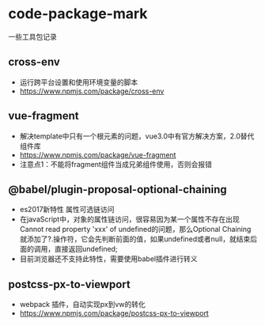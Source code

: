 # code-package-mark
一些工具包记录

## cross-env
* 运行跨平台设置和使用环境变量的脚本
* https://www.npmjs.com/package/cross-env

## vue-fragment
* 解决template中只有一个根元素的问题，vue3.0中有官方解决方案，2.0替代组件库
* https://www.npmjs.com/package/vue-fragment
* 注意点1：不能将fragment组件当成兄弟组件使用，否则会报错

## @babel/plugin-proposal-optional-chaining
* es2017新特性 属性可选链访问
* 在javaScript中，对象的属性链访问，很容易因为某一个属性不存在出现
Cannot read property 'xxx' of undefined的问题，那么Optional Chaining就添加了?.操作符，它会先判断前面的值，如果undefined或者null，就结束后面的调用，直接返回undefined;
* 目前浏览器还不支持此特性，需要使用babel插件进行转义

## postcss-px-to-viewport
* webpack 插件，自动实现px到vw的转化
* https://www.npmjs.com/package/postcss-px-to-viewport